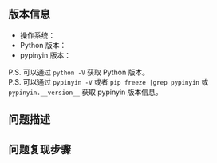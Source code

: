 ## 版本信息

* 操作系统：
* Python 版本：
* pypinyin 版本：

P.S. 可以通过 `python -V` 获取 Python 版本。  
P.S. 可以通过 `pypinyin -V` 或者 `pip freeze |grep pypinyin` 或 `pypinyin.__version__` 获取 pypinyin 版本信息。


## 问题描述


## 问题复现步骤


<!--
感谢反馈！❤️
-->
